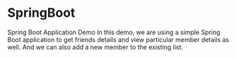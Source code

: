 # SpringBoot
Spring Boot Application Demo
In this demo, we are using a simple Spring Boot application to get friends details
and view particular member details as well.
And we can also add a new member to the existing list.
